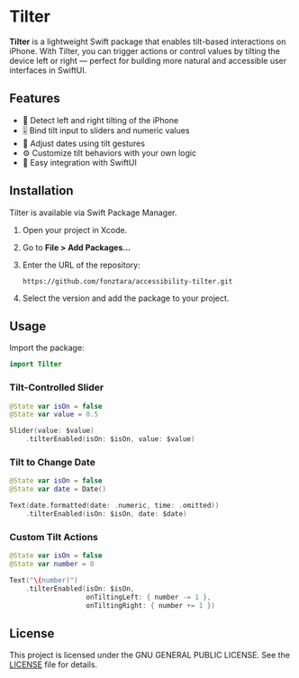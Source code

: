 # Tilter

**Tilter** is a lightweight Swift package that enables tilt-based interactions on iPhone. With Tilter, you can trigger actions or control values by tilting the device left or right — perfect for building more natural and accessible user interfaces in SwiftUI.

## Features

- 📱 Detect left and right tilting of the iPhone  
- 🎚 Bind tilt input to sliders and numeric values  
- 📅 Adjust dates using tilt gestures  
- ⚙️ Customize tilt behaviors with your own logic  
- 🧩 Easy integration with SwiftUI

## Installation

Tilter is available via Swift Package Manager.

1. Open your project in Xcode.  
2. Go to **File > Add Packages…**  
3. Enter the URL of the repository:

   ```
   https://github.com/fonztara/accessibility-tilter.git
   ```

4. Select the version and add the package to your project.

## Usage

Import the package:

```swift
import Tilter
```

### Tilt-Controlled Slider

```swift
@State var isOn = false
@State var value = 0.5

Slider(value: $value)
    .tilterEnabled(isOn: $isOn, value: $value)
```

### Tilt to Change Date

```swift
@State var isOn = false
@State var date = Date()

Text(date.formatted(date: .numeric, time: .omitted))
    .tilterEnabled(isOn: $isOn, date: $date)
```

### Custom Tilt Actions

```swift
@State var isOn = false
@State var number = 0

Text("\(number)")
    .tilterEnabled(isOn: $isOn,
                   onTiltingLeft: { number -= 1 },
                   onTiltingRight: { number += 1 })
```

## License

This project is licensed under the GNU GENERAL PUBLIC LICENSE. See the [LICENSE](./LICENSE) file for details.
